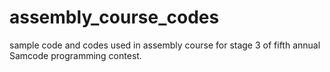 # assembly_course_codes
sample code and codes used in assembly course for stage 3 of fifth annual Samcode programming contest.
